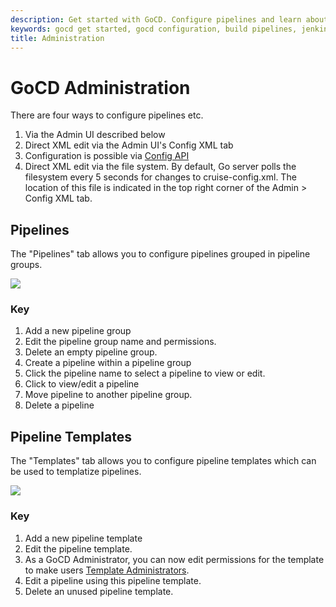 ```yaml
---
description: Get started with GoCD. Configure pipelines and learn about pipeline templates.
keywords: gocd get started, gocd configuration, build pipelines, jenkins, configure pipelines, config as code, pipeline templates
title: Administration
---
```



# GoCD Administration

There are four ways to configure pipelines etc.

1.  Via the Admin UI described below
2.  Direct XML edit via the Admin UI's Config XML tab
3.  Configuration is possible via [Config API](https://api.gocd.org/current/#pipeline-config)
4.  Direct XML edit via the file system. By default, Go server polls the filesystem every 5 seconds for changes to cruise-config.xml. The location of this file is indicated in the top right corner of the Admin \> Config XML tab.

## Pipelines

The "Pipelines" tab allows you to configure pipelines grouped in pipeline groups.

![](images/pipeline_groups.png)

### Key

1.  Add a new pipeline group
2.  Edit the pipeline group name and permissions.
3.  Delete an empty pipeline group.
4.  Create a pipeline within a pipeline group
5.  Click the pipeline name to select a pipeline to view or edit.
6.  Click to view/edit a pipeline
7.  Move pipeline to another pipeline group.
8.  Delete a pipeline

## Pipeline Templates

The "Templates" tab allows you to configure pipeline templates which can be used to templatize pipelines.

![](images/pipeline_templates.png)

### Key

1.  Add a new pipeline template
2.  Edit the pipeline template.
3.  As a GoCD Administrator, you can now edit permissions for the template to make users [Template Administrators](../configuration/dev_authorization.html#template-admin).
4.  Edit a pipeline using this pipeline template.
5.  Delete an unused pipeline template.

